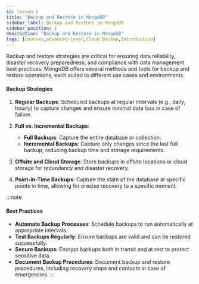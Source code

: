 ```yaml
---
id: lesson-1
title: "Backup and Restore in MongoDB"
sidebar_label: Backup and Restore in MongoDB
sidebar_position: 1
description: "Backup and Restore in MongoDB"
tags: [courses,advanced-level,Cloud Backup,Introduction]
---  
```

  

Backup and restore strategies are critical for ensuring data reliability, disaster recovery preparedness, and compliance with data management best practices. MongoDB offers several methods and tools for backup and restore operations, each suited to different use cases and environments.

#### Backup Strategies

1. **Regular Backups**: Scheduled backups at regular intervals (e.g., daily, hourly) to capture changes and ensure minimal data loss in case of failure.

2. **Full vs. Incremental Backups**:
   - **Full Backups**: Capture the entire database or collection.
   - **Incremental Backups**: Capture only changes since the last full backup, reducing backup time and storage requirements.

3. **Offsite and Cloud Storage**: Store backups in offsite locations or cloud storage for redundancy and disaster recovery.

4. **Point-in-Time Backups**: Capture the state of the database at specific points in time, allowing for precise recovery to a specific moment.

:::note
#### Best Practices

- **Automate Backup Processes**: Schedule backups to run automatically at appropriate intervals.
- **Test Backups Regularly**: Ensure backups are valid and can be restored successfully.
- **Secure Backups**: Encrypt backups both in transit and at rest to protect sensitive data.
- **Document Backup Procedures**: Document backup and restore procedures, including recovery steps and contacts in case of emergencies. 
:::
